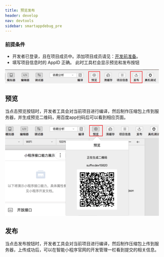 ```yaml
---
title: 预览发布
header: develop
nav: devtools
sidebar: smartappdebug_pre
---
```



### 前提条件
* 开发者已登录，且在项目成员中。添加项目成员请见：<a href="https://smartprogram.baidu.com/docs/introduction/register_prepare/">开发前准备</a>。
* 填写项目信息时的 AppID 正确。
此时工具栏会显示预览和发布按钮

![图片](../../../img/tool/工具13.png)


## 预览

当点击预览按钮时，开发者工具会对当前项目进行编译，然后制作压缩包上传到服务器，并生成预览二维码，用百度app扫码后可以看到相应页面。

![图片](../../../img/tool/工具14.png)

## 发布

当点击发布按钮时，开发者工具会对当前项目进行编译，然后制作压缩包上传到服务器，上传成功后，可以在智能小程序官网的开发管理一栏看到提交的相关信息。
